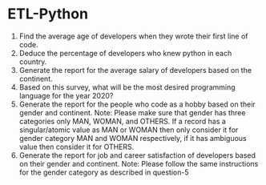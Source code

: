 # ETL-Python

1. Find the average age of developers when they wrote their first line of code.
2. Deduce the percentage of developers who knew python in each country.
3. Generate the report for the average salary of developers based on the continent.
4. Based on this survey, what will be the most desired programming language for the year 2020?
5. Generate the report for the people who code as a hobby based on their gender and continent.
Note: Please make sure that gender has three categories only MAN, WOMAN,
and OTHERS. If a record has a singular/atomic value as MAN or WOMAN then
only consider it for gender category MAN and WOMAN respectively, if it has
ambiguous value then consider it for OTHERS.
6. Generate the report for job and career satisfaction of developers based on their gender and continent.
Note: Please follow the same instructions for the gender category as described in
question-5
